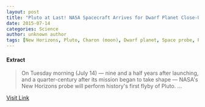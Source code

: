 ```yaml
---
layout: post
title: "Pluto at Last! NASA Spacecraft Arrives for Dwarf Planet Close-Up Tuesday"
date: 2015-07-14
categories: Science
author: unknown author
tags: [New Horizons, Pluto, Charon (moon), Dwarf planet, Space probe, Planemos, Outer space, Solar System, Astronomy, Planetary science, Space science, Spaceflight, Bodies of the Solar System, Astronautics, Flight, Spacecraft, Planets of the Solar System, Spaceflight technologies, Planets]
---
```





#### Extract
>On Tuesday morning (July 14) — nine and a half years after launching, and a quarter-century after its mission began to take shape — NASA's New Horizons probe will perform history's first flyby of Pluto. ...



[Visit Link](http://www.livescience.com/51529-pluto-flyby-new-horizons-closeup-tuesday.html)


